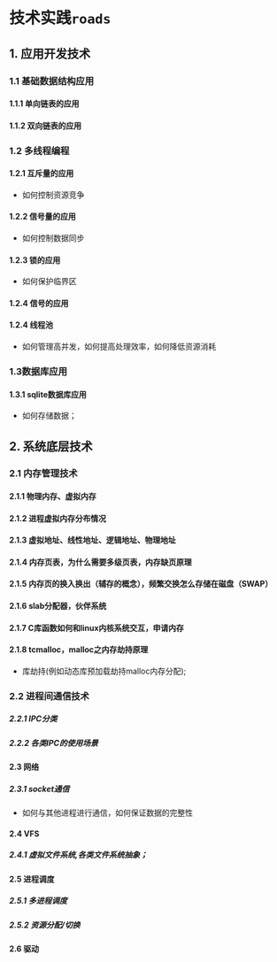 # 技术实践`roads`

## 1. 应用开发技术

### 1.1 基础数据结构应用

#### 1.1.1 单向链表的应用

#### 1.1.2 双向链表的应用

### 1.2 多线程编程

#### 1.2.1 互斥量的应用

- 如何控制资源竞争

#### 1.2.2 信号量的应用
- 如何控制数据同步

#### 1.2.3 锁的应用

- 如何保护临界区

#### 1.2.4 信号的应用
 
#### 1.2.4 线程池

- 如何管理高并发，如何提高处理效率，如何降低资源消耗

### 1.3数据库应用

#### 1.3.1 sqlite数据库应用 

- 如何存储数据；

## 2. 系统底层技术

### 2.1 内存管理技术

#### 2.1.1 物理内存、虚拟内存

#### 2.1.2 进程虚拟内存分布情况

#### 2.1.3 虚拟地址、线性地址、逻辑地址、物理地址

#### 2.1.4 内存页表，为什么需要多级页表，内存缺页原理

#### 2.1.5 内存页的换入换出（辅存的概念），频繁交换怎么存储在磁盘（SWAP）

#### 2.1.6 slab分配器，伙伴系统

#### 2.1.7 C库函数如何和linux内核系统交互，申请内存

#### 2.1.8 tcmalloc，malloc之内存劫持原理

- 库劫持(例如动态库预加载劫持malloc内存分配);

### 2.2 进程间通信技术

##### 2.2.1 IPC分类

##### 2.2.2 各类IPC的使用场景

#### 2.3 网络

##### 2.3.1 socket通信
- 如何与其他进程进行通信，如何保证数据的完整性

#### 2.4 VFS

##### 2.4.1 虚拟文件系统,各类文件系统抽象；

#### 2.5 进程调度

##### 2.5.1 多进程调度

##### 2.5.2 资源分配/切换

#### 2.6 驱动
